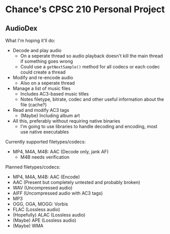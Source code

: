 # Chance's CPSC 210 Personal Project

## AudioDex

What I'm hoping it'll do:
- Decode and play audio
  - On a seperate thread so audio playback doesn't kill the main thread if something goes wrong
  - Could use a `getNextSample()` method for all codecs or each codec could create a thread
- Modify and re-encode audio
  - Also on a seperate thread
- Manage a list of music files
  - Includes AC3-based music titles
  - Notes filetype, bitrate, codec and other useful information about the file (cache?)
- Read and modify AC3 tags
  - (Maybe) Including album art
- All this, preferably without requiring native binaries
  - I'm going to use libraries to handle decoding and encoding, most use native executables
  
Currently supported filetypes/codecs:
- MP4, M4A, M4B: AAC (Decode only, jank AF)
  - M4B needs verification

Planned filetypes/codecs:
- MP4, M4A, M4B: AAC (Encode)
- AAC (Present but completely untested and probably broken)
- WAV (Uncompressed audio)
- AIFF (Uncompressed audio with AC3 tags)
- MP3
- OGG, OGA, MOGG: Vorbis
- FLAC (Lossless audio)
- (Hopefully) ALAC (Lossless audio)
- (Maybe) APE (Lossless audio)
- (Maybe) WMA
